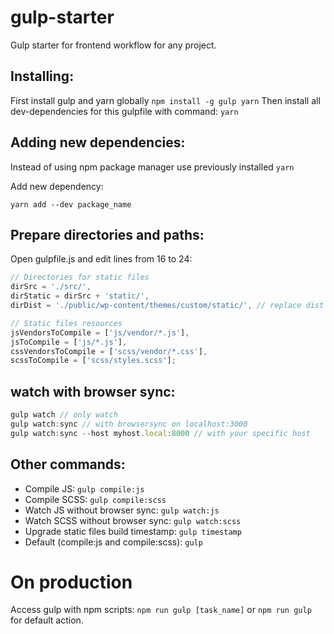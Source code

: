 # gulp-starter

Gulp starter for frontend workflow for any project.

## Installing:

First install gulp and yarn globally `npm install -g gulp yarn`
Then install all dev-dependencies for this gulpfile with command: `yarn`

## Adding new dependencies:

Instead of using npm package manager use previously installed `yarn`

Add new dependency:

```
yarn add --dev package_name
```

## Prepare directories and paths:

Open gulpfile.js and edit lines from 16 to 24:

```javascript
// Directories for static files
dirSrc = './src/',
dirStatic = dirSrc + 'static/',
dirDist = './public/wp-content/themes/custom/static/', // replace dist path

// Static files resources
jsVendorsToCompile = ['js/vendor/*.js'],
jsToCompile = ['js/*.js'],
cssVendorsToCompile = ['scss/vendor/*.css'],
scssToCompile = ['scss/styles.scss'];
```

## watch with browser sync:

```javascript
gulp watch // only watch
gulp watch:sync // with browsersync on localhost:3000
gulp watch:sync --host myhost.local:8000 // with your specific host
```

## Other commands:

* Compile JS: `gulp compile:js`
* Compile SCSS: `gulp compile:scss`
* Watch JS without browser sync: `gulp watch:js`
* Watch SCSS without browser sync: `gulp watch:scss`
* Upgrade static files build timestamp: `gulp timestamp`
* Default (compile:js and compile:scss): `gulp`

# On production

Access gulp with npm scripts: `npm run gulp [task_name]` or `npm run gulp` for default action.

